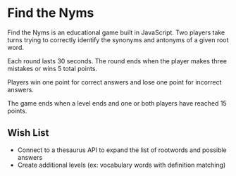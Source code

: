 # Find the Nyms

Find the Nyms is an educational game built in JavaScript. Two players take turns trying to correctly identify the synonyms and antonyms of a given root word.

Each round lasts 30 seconds. The round ends when the player makes three mistakes or wins 5 total points.

Players win one point for correct answers and lose one point for incorrect answers.

The game ends when a level ends and one or both players have reached 15 points.

## Wish List
* Connect to a thesaurus API to expand the list of rootwords and possible answers
* Create additional levels (ex: vocabulary words with definition matching)
